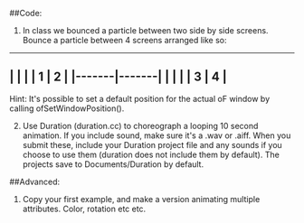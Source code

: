 ##Code:
1. In class we bounced a particle between two side by side screens.  Bounce a particle between 4 screens arranged like so:

-----------------
|       |       |
|   1   |   2   |
|-------|-------|
|       |       |
|   3   |   4   |
-----------------

Hint: It's possible to set a default position for the actual oF window by calling ofSetWindowPosition().

2. Use Duration (duration.cc) to choreograph a looping 10 second animation.  If you include sound, make sure it's a .wav or .aiff.  When you submit these, include your Duration project file and any sounds if you choose to use them (duration does not include them by default).  The projects save to Documents/Duration by default.

##Advanced:
1. Copy your first example, and make a version animating multiple attributes.  Color, rotation etc etc.
